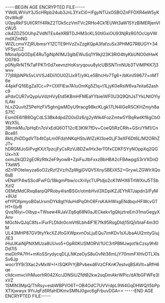 -----BEGIN AGE ENCRYPTED FILE-----
YWdlLWVuY3J5cHRpb24ub3JnL3YxCi0+IFgyNTUxOSBOZnFFOXR4eW5yK0tvWkdF
U0pyRkFSUllCR1Y4RkZ2TDk5czVmTVc2RHo4Ck1EUWt3aW15YzBIMERjenVlcWJ5
clk4ZDZ5OUhpZVdNTEs4eXRBTDJHM3cKLS0tIGxiOU93NjRzRG1OcUpVWmdXZmNG
WlZLcmxYZjRUbmsrY1ZCTE9HVzZvZzgKQpA3fafzuSx3PHMG7R6UGY+34VF5ycCZ
Mbna1pQODpE4RuTgiNpN1MJ3glbEWuSq1Y9kjI23K3RI04tiyKbUNO0dHwKO078G
p0NyRrNTfkTaFPKTr0d7xevnzHoKsryqouu8ylcUBlSNTrnNUb3TViMPKK7j3wvv
77j88jbNPk5vLVVSJ4Dii1OU0ZIJx9T/yIKLe5BhcHv7Tg6+/bKmI59677+nMT6e
44pkFQ16EgZa1Cc+P+CtXFlEw7A1uOmKg5ZIq+t1LjyK0eRsW6va7eita62ashc9
aPdxCUR7xQypIuVdzHVyEtd5KBmHFMEaYYbielWF0U3Q9QhJsTYkLNtOYiyILAki
hLxZQuvItZ5PeHzFV5ghnjjwMDyU9racg98kcKLgk17LN4lGeRSCKHZmyh8aS7fC
Esm0E6l1B8OgCdLS3Bk4dpdZG0xDz6/g2yWIk4FozZmtw5YBqRwtKf8gCbOWzX5L
3BrmkMu7pHqEn7oVxEdQ6OT12clE3KW7fDv+CoeQ5RzCRlh+GSri/YM1/CnBce81
8ktLjfnDDgdVTb4tCpLm0FdzhNKqHStuWlZzKI3oe0LjF3eXF6Dt6L/M2ORhZJTv
hDRGMJoSiPvgKX/t7pzcjFyCsRzVJ8DZwIHx3erT0fxCDKFSYyNOppXq2QGUx+hX
oxmJ/kQD2gE0RzRtk2eF9yowB+ZpiFuJlbFxxzBbHBA2cFBAwpgS3rVXDnDTXeW5
dZn1POteIwyza6oO2zRzf2Vz/hZpWgjGVQV5XnySBEiiX52+GrywLZGWIrXQo6sB
vENaYP4wSScdFwFG/18kgmPbw/ccXrilycTUPtdjo2cK1WHX6TrtWXnJ5TSbXzI2
OEMzMdCRxq8arpQPRoby4lsnBSGr/otmbHvil3XDpiKZJEYhR7Japdn3/FyM+8Ud
efYPDfpmyoB0aUrsmDYk8gtYduHdPqOhC6FrsKAiHWxgENdbqvHFWcvGTH1+0jvB
Qvq16Iyi+Olbyp+TWsew4RJaVZq6q68N0aJECkekv1gQkjztreEm31msGegyXAnv
MGcNvQJqC8fs+iFurFLDIdn0cmVt6Lbh4lF1E7fk95RsgDIdj15lQjVblaF4m3OM
UL43MHP87GV9tyYkcXZJfoGXWpxvnOsLjuEQu7imKDv1sXJbaAUI2mtyGiuj/IE3
iHuUKaiNjPNXMUza8UUvo5+OpR0KUSMORV/1UC3rtPBMJwjot1kCzsy9h6IDd7i5
meDlrPA7fH+mKoSSrydycqDLjLNKzeOyS8uOvNt36mLjY70mmFXHvDTLXlsSv6Jp
wocr1IY9/3Xac2vMxW+I+/SQKPrYjBPvbexd6VzCFKnK7estvqBSAVlt+aRfH6qe
clldcvmvcVhMuorhR042XcrJDNSiUZfdtB2kw2sqDmAkrWPic/dA1bGFWFe3lxVZ
1SMIN3MpQ/ThRsy+esbWBPVO6T+OB4OdC7UVVrdpL9W4GqDHWQ/I5bPpXTXjwwyx
9YrJqFz6RfaHDKmvSMNJ0gvc6gFrbuvDGA==
-----END AGE ENCRYPTED FILE-----
